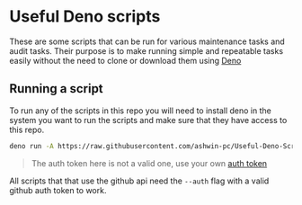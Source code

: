 # Useful Deno scripts

These are some scripts that can be run for various maintenance tasks and audit tasks. Their purpose is to make running simple and repeatable tasks easily without the need to clone or download them using [Deno](https://deno.land/)


## Running a script

To run any of the scripts in this repo you will need to install deno in the system you want to run the scripts and make sure that they have access to this repo.

```sh
deno run -A https://raw.githubusercontent.com/ashwin-pc/Useful-Deno-Scripts/main/github/missing_backports.ts --auth=ghp_gpbx1VhiQldEuIqBCxTaJY444kjk5H01V5Ri1
```

> The auth token here is not a valid one, use your own [auth token](https://github.com/settings/tokens)

All scripts that that use the github api need the `--auth` flag with a valid github auth token to work.